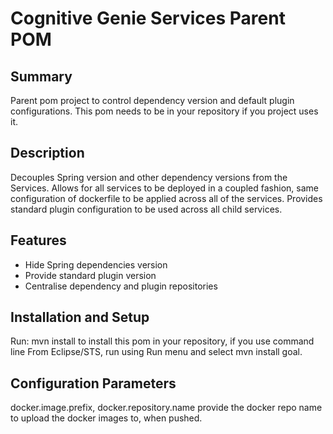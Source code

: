 # Cognitive Genie Services Parent POM

## Summary
Parent pom project to control dependency version and default plugin configurations.
This pom needs to be in your repository if you project uses it.

## Description
Decouples Spring version and other dependency versions from the Services. Allows for all services to be deployed in a coupled fashion, same configuration of dockerfile to be applied across all of the services. 
Provides standard plugin configuration to be used across all child services.

## Features
- Hide Spring dependencies version
- Provide standard plugin version
- Centralise dependency and plugin repositories


## Installation and Setup	
Run: mvn install to install this pom in your repository, if you use command line
From Eclipse/STS, run using Run menu and select mvn install goal.


## Configuration Parameters
docker.image.prefix, docker.repository.name   provide the docker repo name to upload the docker images to, when pushed.

